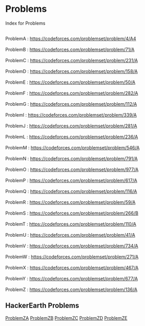 # Problems

Index for Problems

<br> ProblemA : https://codeforces.com/problemset/problem/4/A4 </br>
<br> ProblemB : https://codeforces.com/problemset/problem/71/A </br>
<br> ProblemC : https://codeforces.com/problemset/problem/231/A </br>
<br> ProblemD : https://codeforces.com/problemset/problem/158/A </br>
<br> ProblemE : https://codeforces.com/problemset/problem/50/A </br>
<br> ProblemF : https://codeforces.com/problemset/problem/282/A </br>
<br> ProblemG : https://codeforces.com/problemset/problem/112/A </br>
<br> ProblemI : https://codeforces.com/problemset/problem/339/A </br>
<br> ProblemJ : https://codeforces.com/problemset/problem/281/A </br>
<br> ProblemL : https://codeforces.com/problemset/problem/236/A </br>
<br> ProblemM : https://codeforces.com/problemset/problem/546/A </br>
<br> ProblemN : https://codeforces.com/problemset/problem/791/A </br>
<br> ProblemO : https://codeforces.com/problemset/problem/977/A </br>
<br> ProblemP : https://codeforces.com/problemset/problem/617/A </br>
<br> ProblemQ : https://codeforces.com/problemset/problem/116/A </br>
<br> ProblemR : https://codeforces.com/problemset/problem/59/A </br>
<br> ProblemS : https://codeforces.com/problemset/problem/266/B </br>
<br> ProblemT : https://codeforces.com/problemset/problem/110/A </br>
<br> ProblemU : https://codeforces.com/problemset/problem/41/A </br>
<br> ProblemV : https://codeforces.com/problemset/problem/734/A </br>
<br> ProblemW : https://codeforces.com/problemset/problem/271/A </br>
<br> ProblemX : https://codeforces.com/problemset/problem/467/A </br>
<br> ProblemY : https://codeforces.com/problemset/problem/677/A </br>
<br> ProblemZ : https://codeforces.com/problemset/problem/136/A </br>

<h2> HackerEarth Problems</h2>

[ProblemZA](https://www.hackerearth.com/practice/basic-programming/input-output/basics-of-input-output/practice-problems/algorithm/vowels-love/)
[ProblemZB](https://www.codewars.com/kata/59590976838112bfea0000fa/train/java)
[ProblemZC](https://www.codewars.com/kata/5648b12ce68d9daa6b000099/train/java)
[ProblemZD](https://www.codewars.com/kata/5842df8ccbd22792a4000245/train/java)
[ProblemZE]() 